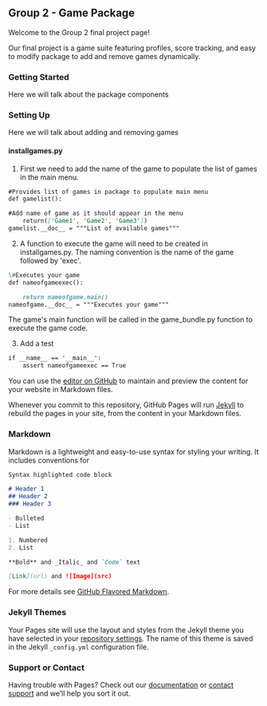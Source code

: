 ## Group 2 - Game Package


Welcome to the Group 2 final project page!

Our final project is a game suite featuring profiles, score tracking, and easy to modify package to add and remove games dynamically.


### Getting Started

Here we will talk about the package components



### Setting Up

Here we will talk about adding and removing games

#### installgames.py

1. First we need to add the name of the game to populate the list of games in the main menu.

```markdown
#Provides list of games in package to populate main menu
def gamelist():

#Add name of game as it should appear in the menu
	return(['Game1', 'Game2', 'Game3'])
gamelist.__doc__ = """List of available games"""
```


2. A function to execute the game will need to be created in installgames.py.
The naming convention is the name of the game followed by 'exec'.

```markdown
\#Executes your game
def nameofgameexec():

	return nameofgame.main()
nameofgame.__doc__ = """Executes your game"""
```

The game's main function will be called in the game_bundle.py function to execute the game code.

3. Add a test 

```markdown
if __name__ == '__main__':
    assert nameofgameexec == True
```





























You can use the [editor on GitHub](https://github.com/INST326-103-Fall2018/inst326group2.github.io/edit/master/index.md) to maintain and preview the content for your website in Markdown files.

Whenever you commit to this repository, GitHub Pages will run [Jekyll](https://jekyllrb.com/) to rebuild the pages in your site, from the content in your Markdown files.

### Markdown

Markdown is a lightweight and easy-to-use syntax for styling your writing. It includes conventions for

```markdown
Syntax highlighted code block

# Header 1
## Header 2
### Header 3

- Bulleted
- List

1. Numbered
2. List

**Bold** and _Italic_ and `Code` text

[Link](url) and ![Image](src)
```

For more details see [GitHub Flavored Markdown](https://guides.github.com/features/mastering-markdown/).

### Jekyll Themes

Your Pages site will use the layout and styles from the Jekyll theme you have selected in your [repository settings](https://github.com/INST326-103-Fall2018/inst326group2.github.io/settings). The name of this theme is saved in the Jekyll `_config.yml` configuration file.

### Support or Contact

Having trouble with Pages? Check out our [documentation](https://help.github.com/categories/github-pages-basics/) or [contact support](https://github.com/contact) and we’ll help you sort it out.
